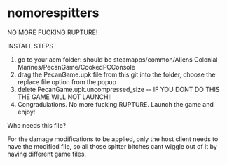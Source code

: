 # nomorespitters
NO MORE FUCKING RUPTURE!

INSTALL STEPS

1. go to your acm folder: should be steamapps/common/Aliens Colonial Marines/PecanGame/CookedPCConsole
2. drag the PecanGame.upk file from this git into the folder, choose the replace file option from the popup
3. delete PecanGame.upk.uncompressed_size -- IF YOU DONT DO THIS THE GAME WILL NOT LAUNCH!!
4. Congradulations. No more fucking RUPTURE. Launch the game and enjoy!

Who needs this file?

For the damage modifications to be applied, only the host client needs to have the modified file, so all those
spitter bitches cant wiggle out of it by having different game files.
